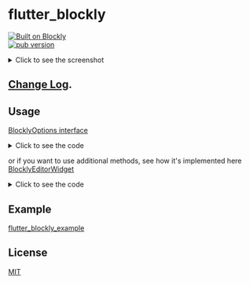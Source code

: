 # flutter_blockly

[![Built on Blockly](https://tinyurl.com/built-on-blockly)](https://github.com/google/blockly)
<br/>
[![pub version](https://img.shields.io/pub/v/flutter_blockly.svg)](https://pub.dev/packages/flutter_blockly)

<details><summary>Click to see the screenshot</summary>

![Flutter Blockly editor](https://github-production-user-asset-6210df.s3.amazonaws.com/26460350/283968394-fdf46ed0-276b-4171-86fb-94f5d69940e4.png)

</details>

## [Change Log](https://github.com/SerSerch/flutter_blockly/blob/main/CHANGELOG.md).

## Usage

[BlocklyOptions interface](https://developers.google.com/blockly/reference/js/blockly.blocklyoptions_interface)

<details><summary>Click to see the code</summary>

```dart
import 'package:flutter_blockly/flutter_blockly.dart';

// ...

@override
Widget build(BuildContext context) {
return Scaffold(
  body: SafeArea(
    child: BlocklyEditorWidget(
      workspaceConfiguration: workspaceConfiguration,
      initial: initial,
      onInject: onInject,
      onChange: onChange,
      onDispose: onDispose,
      onError: onError,
    ),
  ),
);
}
```
  
</details>

or if you want to use additional methods, see how it's implemented here
<br>
[BlocklyEditorWidget](https://github.com/SerSerch/flutter_blockly/blob/main/lib/src/blockly_editor_widget.dart)

<details><summary>Click to see the code</summary>

```dart
import 'package:flutter_blockly/flutter_blockly.dart';
import 'package:webview_flutter/webview_flutter.dart';

// ...

class _MyWidgetState extends State<MyWidgetState> {
  late final BlocklyEditor editor;

  @override
  void initState() {
    super.initState();

    editor = BlocklyEditor(
      workspaceConfiguration: widget.workspaceConfiguration,
      initial: widget.initial,
      onError: widget.onError,
      onInject: widget.onInject,
      onChange: widget.onChange,
      onDispose: widget.onDispose,
    );
    
    // then you will have methods and WebViewController:
    // editor.init();
    // editor.dispose();
    // editor.onMessage();
    // editor.htmlRender();
    // editor.updateToolboxConfig();
    // editor.updateState();
    // editor.state();
    // editor.blocklyController;
  }
}
```

</details>

## Example

[flutter_blockly_example](https://github.com/SerSerch/flutter_blockly/blob/main/example)

## License

[MIT](LICENSE)
